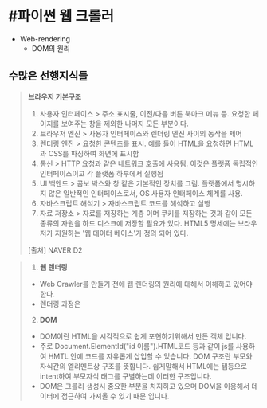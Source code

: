 #  #파이썬 웹 크롤러

- Web-rendering
	- DOM의 원리

## 수많은 선행지식들

> **브라우저 기본구조** 
> 1. 사용자 인터페이스
	> 주소 표시줄, 이전/다음 버튼 북마크 메뉴 등. 요청한 페이지를 보여주는 창을 제외한 나머지 모든 부분이다.
> 2. 브라우저 엔진
	> 사용자 인터페이스와 렌더링 엔진 사이의 동작을 제어
> 3. 렌더링 엔진
	>  요청한 콘텐츠를 표시. 예를 들어  HTML을 요청하면 HTML과 CSS를 파싱하여 화면에 표시함
> 4. 통신
	> HTTP 요청과 같은 네트워크 호출에 사용됨. 이것은 플랫폼 독립적인 인터페이스이고 각 플랫폼 하부에서 실행됨
> 5. UI 백엔드
	> 콤보 박스와 창 같은 기본적인 장치를 그림. 플랫폼에서 명시하지 않은 일반적인 인터페이스로서, OS 사용자 인터페이스 체계를 사용.
> 6. 자바스크립트 해석기
	> 자바스크립트 코드를 해석하고 실행
> 7. 자료 저장소
	> 자료를 저장하는 계층 이며 쿠키를 저장하는 것과 같이 모든 종류의 자원을 하드 디스크에 저장할 필요가 있다. HTML5 명세에는 브라우저가 지원하는 '웹 데이터 베이스'가 정의 되어 있다.
>
> [출처] NAVER D2

> 1. **웹 렌더링**
> - Web Crawler를 만들기 전에 웹 렌더링의 원리에 대해서 이해하고 있어야 한다. 
> - 렌더링 과정은 
> 
> 2. **DOM**
> - DOM이란 HTML을 시각적으로 쉽게 포현하기위해서 만든 객체 입니다.
> - 주로 Document.ElementId("id 이름").HTML코드 등과 같이 js를 사용하여 HMTL 안에 코드를 자유롭게 삽입할 수 있습니다. DOM 구조란 부모와 자식간의 엘리멘트상 구조를 뜻합니다. 쉽게말해서 HTML에는 탭등으로 intent하여 부모자식 태그를 구별하는데 이러한 구조입니다.
>- DOM은 크롤러 생성시 중요한 부분을 차지하고 있으며  DOM을 이용해서 데이터에 접근하여 가져올 수 있기 때문 입니다.
>